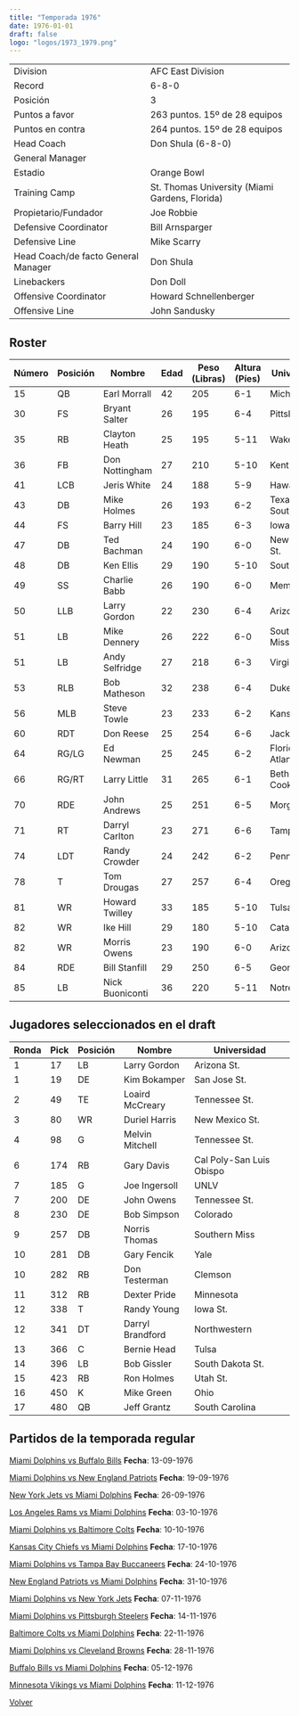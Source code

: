 ```yaml
---
title: "Temporada 1976"
date: 1976-01-01
draft: false
logo: "logos/1973_1979.png"
---
```


|                      |                      |
|-------------------------|---------------------------|
| Division               | AFC East Division            |
| Record                 | 6-8-0              |
| Posición               | 3            |
| Puntos a favor         | 263 puntos. 15º de 28 equipos           |
| Puntos en contra       | 264 puntos. 15º de 28 equipos       |
| Head Coach             | Don Shula (6-8-0)               |
| General Manager        |       |
| Estadio                | Orange Bowl             |
| Training Camp          | St. Thomas University (Miami Gardens, Florida)        |
| Propietario/Fundador | Joe Robbie |
| Defensive Coordinator | Bill Arnsparger |
| Defensive Line | Mike Scarry |
| Head Coach/de facto General Manager | Don Shula |
| Linebackers | Don Doll |
| Offensive Coordinator | Howard Schnellenberger |
| Offensive Line | John Sandusky |


## Roster

| Número | Posición | Nombre           | Edad | Peso (Libras) | Altura (Píes) | Universidad          |
|--------|----------|------------------|------|---------------|---------------|----------------------|
| 15 | QB | Earl Morrall | 42 | 205 | 6-1 | Michigan St. |
| 30 | FS | Bryant Salter | 26 | 195 | 6-4 | Pittsburgh |
| 35 | RB | Clayton Heath | 25 | 195 | 5-11 | Wake Forest |
| 36 | FB | Don Nottingham | 27 | 210 | 5-10 | Kent St. |
| 41 | LCB | Jeris White | 24 | 188 | 5-9 | Hawaii |
| 43 | DB | Mike Holmes | 26 | 193 | 6-2 | Texas Southern |
| 44 | FS | Barry Hill | 23 | 185 | 6-3 | Iowa St. |
| 47 | DB | Ted Bachman | 24 | 190 | 6-0 | New Mexico St. |
| 48 | DB | Ken Ellis | 29 | 190 | 5-10 | Southern |
| 49 | SS | Charlie Babb | 26 | 190 | 6-0 | Memphis |
| 50 | LLB | Larry Gordon | 22 | 230 | 6-4 | Arizona St. |
| 51 | LB | Mike Dennery | 26 | 222 | 6-0 | Southern Miss |
| 51 | LB | Andy Selfridge | 27 | 218 | 6-3 | Virginia |
| 53 | RLB | Bob Matheson | 32 | 238 | 6-4 | Duke |
| 56 | MLB | Steve Towle | 23 | 233 | 6-2 | Kansas |
| 60 | RDT | Don Reese | 25 | 254 | 6-6 | Jackson St. |
| 64 | RG/LG | Ed Newman | 25 | 245 | 6-2 | Florida Atlantic,Duke |
| 66 | RG/RT | Larry Little | 31 | 265 | 6-1 | Bethune-Cookman |
| 70 | RDE | John Andrews | 25 | 251 | 6-5 | Morgan St. |
| 71 | RT | Darryl Carlton | 23 | 271 | 6-6 | Tampa |
| 74 | LDT | Randy Crowder | 24 | 242 | 6-2 | Penn St. |
| 78 | T | Tom Drougas | 27 | 257 | 6-4 | Oregon |
| 81 | WR | Howard Twilley | 33 | 185 | 5-10 | Tulsa |
| 82 | WR | Ike Hill | 29 | 180 | 5-10 | Catawba |
| 82 | WR | Morris Owens | 23 | 190 | 6-0 | Arizona St. |
| 84 | RDE | Bill Stanfill | 29 | 250 | 6-5 | Georgia |
| 85 | LB | Nick Buoniconti | 36 | 220 | 5-11 | Notre Dame |


## Jugadores seleccionados en el draft

| Ronda | Pick | Posición | Nombre           | Universidad          |
|-------|------|----------|------------------|----------------------|
| 1 | 17 | LB | Larry Gordon | Arizona St. |
| 1 | 19 | DE | Kim Bokamper | San Jose St. |
| 2 | 49 | TE | Loaird McCreary | Tennessee St. |
| 3 | 80 | WR | Duriel Harris | New Mexico St. |
| 4 | 98 | G | Melvin Mitchell | Tennessee St. |
| 6 | 174 | RB | Gary Davis | Cal Poly-San Luis Obispo |
| 7 | 185 | G | Joe Ingersoll | UNLV |
| 7 | 200 | DE | John Owens | Tennessee St. |
| 8 | 230 | DE | Bob Simpson | Colorado |
| 9 | 257 | DB | Norris Thomas | Southern Miss |
| 10 | 281 | DB | Gary Fencik | Yale |
| 10 | 282 | RB | Don Testerman | Clemson |
| 11 | 312 | RB | Dexter Pride | Minnesota |
| 12 | 338 | T | Randy Young | Iowa St. |
| 12 | 341 | DT | Darryl Brandford | Northwestern |
| 13 | 366 | C | Bernie Head | Tulsa |
| 14 | 396 | LB | Bob Gissler | South Dakota St. |
| 15 | 423 | RB | Ron Holmes | Utah St. |
| 16 | 450 | K | Mike Green | Ohio |
| 17 | 480 | QB | Jeff Grantz | South Carolina |


## Partidos de la temporada regular

[Miami Dolphins vs Buffalo Bills](/historia/partidos/mia-buf-19760913) **Fecha**: 13-09-1976

[Miami Dolphins vs New England Patriots](/historia/partidos/mia-ne-19760919) **Fecha**: 19-09-1976

[New York Jets vs Miami Dolphins](/historia/partidos/nyj-mia-19760926) **Fecha**: 26-09-1976

[Los Angeles Rams vs Miami Dolphins](/historia/partidos/lar-mia-19761003) **Fecha**: 03-10-1976

[Miami Dolphins vs Baltimore Colts](/historia/partidos/mia-clt-19761010) **Fecha**: 10-10-1976

[Kansas City Chiefs vs Miami Dolphins](/historia/partidos/kc-mia-19761017) **Fecha**: 17-10-1976

[Miami Dolphins vs Tampa Bay Buccaneers](/historia/partidos/mia-tb-19761024) **Fecha**: 24-10-1976

[New England Patriots vs Miami Dolphins](/historia/partidos/ne-mia-19761031) **Fecha**: 31-10-1976

[Miami Dolphins vs New York Jets](/historia/partidos/mia-nyj-19761107) **Fecha**: 07-11-1976

[Miami Dolphins vs Pittsburgh Steelers](/historia/partidos/mia-pit-19761114) **Fecha**: 14-11-1976

[Baltimore Colts vs Miami Dolphins](/historia/partidos/clt-mia-19761122) **Fecha**: 22-11-1976

[Miami Dolphins vs Cleveland Browns](/historia/partidos/mia-cle-19761128) **Fecha**: 28-11-1976

[Buffalo Bills vs Miami Dolphins](/historia/partidos/buf-mia-19761205) **Fecha**: 05-12-1976

[Minnesota Vikings vs Miami Dolphins](/historia/partidos/min-mia-19761211) **Fecha**: 11-12-1976





[Volver](/historia)